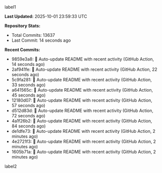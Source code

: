 
label1 
<!-- ACTIVITY_START -->
**Last Updated:** 2025-10-01 23:59:33 UTC

**Repository Stats:**
- Total Commits: 13637
- Last Commit: 14 seconds ago

**Recent Commits:**
- 9859e3a8: 🤖 Auto-update README with recent activity (GitHub Action, 14 seconds ago)
- 2af941fe: 🤖 Auto-update README with recent activity (GitHub Action, 22 seconds ago)
- 5c9fa281: 🤖 Auto-update README with recent activity (GitHub Action, 33 seconds ago)
- a641565c: 🤖 Auto-update README with recent activity (GitHub Action, 45 seconds ago)
- 12180d07: 🤖 Auto-update README with recent activity (GitHub Action, 57 seconds ago)
- d512d83d: 🤖 Auto-update README with recent activity (GitHub Action, 72 seconds ago)
- 4a1f26b2: 🤖 Auto-update README with recent activity (GitHub Action, 84 seconds ago)
- de1dfe73: 🤖 Auto-update README with recent activity (GitHub Action, 2 minutes ago)
- 4e2721f3: 🤖 Auto-update README with recent activity (GitHub Action, 2 minutes ago)
- 1605b71a: 🤖 Auto-update README with recent activity (GitHub Action, 2 minutes ago)
<!-- ACTIVITY_END -->

label2
